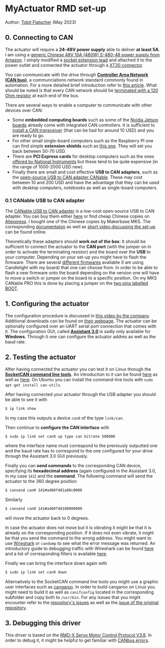 # MyActuator RMD set-up

Author: [Tobit Flatscher](https://github.com/2b-t) (May 2023)



## 0. Connecting to CAN
The actuator will require a **24-48V power supply** able to deliver **at least 5A**. I am using a [generic Chinese 48V 10A (480W) S-480-48 power supply from Amazon](https://www.amazon.co.uk/dp/B084KYD2TL). I simply modified a [socket extension lead](https://www.amazon.co.uk/dp/B0839VFYG9) and attached it to the power outlet and connected the actuator through a [XT30 connector](https://www.amazon.co.uk/dp/B07PC1YKVW).

You can communicate with the drive through [**Controller Area Network (CAN bus)**](https://en.wikipedia.org/wiki/CAN_bus), a communciations network standard commonly found in automation. For a more detailed brief introduction refer to [this article](https://www.autopi.io/blog/can-bus-explained/). What should be noted is that every CAN network should be [terminated with a 120 Ohm resistor](https://help.emtronaustralia.com.au/emtune/Newtopic446.html) at each end of the bus.

There are several ways to enable a computer to communicate with other devices over CAN:

- Some **embedded computing boards** such as some of the [Nvidia Jetson boards](https://docs.nvidia.com/jetson/archives/r34.1/DeveloperGuide/text/HR/ControllerAreaNetworkCan.html) already come with integrated CAN controllers. It is sufficient to [install a CAN transceiver](https://medium.com/@ramin.nabati/enabling-can-on-nvidia-jetson-xavier-developer-kit-aaaa3c4d99c9) (that can be had for around 10 USD) and you are ready to go.
- For other small single-board computers such as the Raspberry PI one can find simple **extension shields** such as [this one](https://wiki.seeedstudio.com/2-Channel-CAN-BUS-FD-Shield-for-Raspberry-Pi/). They will set you back between 50-70 USD.
- There are **PCI Express cards** for desktop computers such as the ones [offered by National Instruments](https://www.ni.com/en-gb/shop/hardware/products/can-interface-device.html) but these tend to be quite expensive (in the range of 1000-2000 USD new).
- Finally there are small and cost effective **USB to CAN adapters**, such as the [open-source USB to CAN adapter CANable](https://canable.io/). These may cost between 10 and 200 USD and have the advantage that they can be used with desktop computers, notebooks as well as single-board computers.

### 0.1 CANable USB to CAN adapter

The [CANable USB to CAN adapter](https://canable.io/) is a low-cost open-source USB to CAN adapter. You can buy them either [here](https://openlightlabs.com/) or find cheap Chinese copies on [Aliexpress](https://www.aliexpress.com/item/1005004004816250.html). I bought one of the Chinese copies by Makerbase MKS. The corresponding [documentaton](https://github.com/makerbase-mks/CANable-MKS) as well as [short video discussing the set-up](https://www.youtube.com/watch?v=hAbQGhgenYg) can be found online.

Theoretically these adapters should **work out of the box**: It should be sufficient to connect the actuator to the **CAN port** (with the jumper on in order to activate the terminating resistor) and the board over the **USB** to your computer.
Depending on your set-up you might have to flash the firmware. There are several [different firmwares](https://canable.io/updater/canable1.html) available (I am using Candlelight with my board) that one can choose from. In order to be able to flash a new firmware onto the board depending on the version one will have to move a switch or jumper on the board to a specific position. On my MKS CANable PRO this is done by placing a jumper on the [two pins labelled BOOT](https://ae01.alicdn.com/kf/S8ec7e0e47081412e8a60ab634f1b06b8w.jpg).



## 1. Configuring the actuator

The configuration procedure is discussed in [this video by the company](https://www.youtube.com/watch?v=N-668lRZCoA). Additional downloads can be found on [their webpage](https://www.myactuator.com/dowload). The actuator can be optionally configured over an UART serial port connection that comes with it. The configuration GUI, called [**Assistant 3.0**](https://www.myactuator.com/_files/archives/cab28a_113101870399481d883002e1751fdcbc.rar) is sadly only available for **Windows**. Through it one can configure the actuator addres as well as the baud rate.



## 2. Testing the actuator

After having connected the actuator you can test it on Linux through the [**SocketCAN command line tools**](https://github.com/linux-can/can-utils). An introduction to it can be found [here](https://blog.mbedded.ninja/programming/operating-systems/linux/how-to-use-socketcan-with-the-command-line-in-linux/) as well as [here](https://sgframework.readthedocs.io/en/latest/cantutorial.html). On Ubuntu you can install the command-line tools with `sudo apt-get install can-utils`.

After having connected your actuator through the USB adapter you should be able to see it with

```bash
$ ip link show
```

In my case this outputs a device `can0` of the type `link/can`.

Then continue to **configure the CAN interface** with

```bash
$ sudo ip link set can0 up type can bitrate 500000
```

where the interface name must correspond to the previously outputted one and the baud rate has to correspond to the one configured for your drive through the Assistant 3.0 GUI previously.

Finally you can **send commands** to the corresponding CAN device, specifying its **hexadecimal address** (again configured in the Assistant 3.0, in my case `141`) and the **command**. The following command will send the actuator to the 360 degree position

```bash
$ cansend can0 141#a400f401a08c0000
```

Similarly 

```bash
$ cansend can0 141#a400f40100000000
```

will move the actuator back to 0 degrees.

In case the actuator does not move but it is vibrating it might be that it is already on the corresponding position. If it does not even vibrate, it might be that you send the command to the wrong address. You might want to use [Wireshark](https://www.wireshark.org/) or `candump` to see what the error message was returned. An introductory guide to debugging traffic with Wireshark can be found [here](https://kentindell.github.io/2021/01/02/can2-wireshark/) and a list of corresponding filters is available [here](https://www.wireshark.org/docs/dfref/c/can.html).

Finally we can bring the interface down again with

```bash
$ sudo ip link set can0 down
```

Alternatively to the SocketCAN command line tools you might use a graphic user interfaces such as [cangaroo](https://github.com/normaldotcom/cangaroo). In order to build cangaroo on Linux you might need to build it as well as `canifconfig` located in the corresponding subfolder and copy both to `/usr/bin`. For any issues that you might encounter refer to the [repository's issues](https://github.com/normaldotcom/cangaroo/issues?q=) as well as the [issue of the original repository](https://github.com/HubertD/cangaroo/issues?q=).



## 3. Debugging this driver

This driver is based on the [RMD-X Servo Motor Control Protocol V3.8](https://www.myactuator.com/_files/ugd/cab28a_0d661f6bcbc94a0882ceed465e4039ce.docx). In order to debug it, it might be helpful to get familiar with [CANbus errors](https://www.csselectronics.com/pages/can-bus-errors-intro-tutorial).
